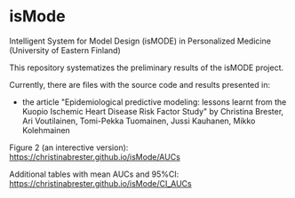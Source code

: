 # isMode
Intelligent System for Model Design (isMODE) in Personalized Medicine (University of Eastern Finland)

This repository systematizes the preliminary results of the isMODE project. 

Currently, there are files with the source code and results presented in:

- the article "Epidemiological predictive modeling: lessons learnt from the Kuopio Ischemic Heart Disease Risk Factor Study" by Christina Brester, Ari Voutilainen, Tomi-Pekka Tuomainen, Jussi Kauhanen, Mikko Kolehmainen

Figure 2 (an interective version):
https://christinabrester.github.io/isMode/AUCs

Additional tables with mean AUCs and 95%CI:
https://christinabrester.github.io/isMode/CI_AUCs

